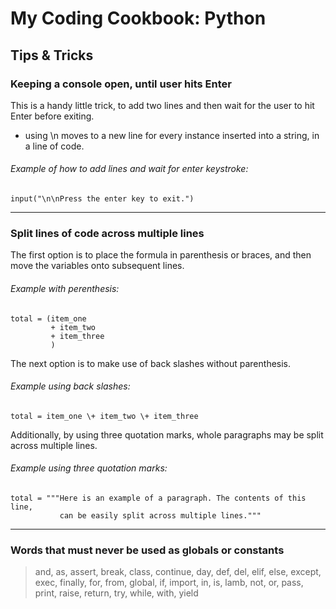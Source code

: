 # My Coding Cookbook: Python

## Tips & Tricks

### Keeping a console open, until user hits Enter

This is a handy little trick, to add two lines and then wait for the user to hit Enter before exiting.

- using \n moves to a new line for every instance inserted into a string, in a line of code.


###### Example of how to add lines and wait for enter keystroke:

```
input("\n\nPress the enter key to exit.")

```

---------

### Split lines of code across multiple lines

The first option is to place the formula in parenthesis or braces, and then move the variables onto subsequent lines.


###### Example with perenthesis:
```
total = (item_one 
         + item_two 
         + item_three
         )
```

The next option is to make use of back slashes without parenthesis.


###### Example using back slashes:
```
total = item_one \+ item_two \+ item_three         
```

Additionally, by using three quotation marks, whole paragraphs may be split across multiple lines.


###### Example using three quotation marks:
```
total = """Here is an example of a paragraph. The contents of this line, 
           can be easily split across multiple lines."""         
```

---------

### Words that must never be used as **globals** or **constants**
> and, as, assert, break, class, continue, day, def, del, elif, else, except, exec, finally, for, from, global, if, import, in, is, lamb, not, or, pass, print, raise, return, try, while, with, yield

